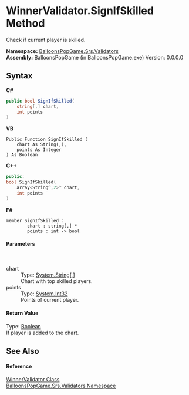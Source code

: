 # WinnerValidator.SignIfSkilled Method 
 

Check if current player is skilled.

**Namespace:**&nbsp;<a href="2a9eaa8d-3a73-6bb4-542e-2688cc327a35">BalloonsPopGame.Srs.Validators</a><br />**Assembly:**&nbsp;BalloonsPopGame (in BalloonsPopGame.exe) Version: 0.0.0.0

## Syntax

**C#**<br />
``` C#
public bool SignIfSkilled(
	string[,] chart,
	int points
)
```

**VB**<br />
``` VB
Public Function SignIfSkilled ( 
	chart As String(,),
	points As Integer
) As Boolean
```

**C++**<br />
``` C++
public:
bool SignIfSkilled(
	array<String^,2>^ chart, 
	int points
)
```

**F#**<br />
``` F#
member SignIfSkilled : 
        chart : string[,] * 
        points : int -> bool 

```


#### Parameters
&nbsp;<dl><dt>chart</dt><dd>Type: <a href="http://msdn2.microsoft.com/en-us/library/s1wwdcbf" target="_blank">System.String</a>[,]<br />Chart with top skilled players.</dd><dt>points</dt><dd>Type: <a href="http://msdn2.microsoft.com/en-us/library/td2s409d" target="_blank">System.Int32</a><br />Points of current player.</dd></dl>

#### Return Value
Type: <a href="http://msdn2.microsoft.com/en-us/library/a28wyd50" target="_blank">Boolean</a><br />If player is added to the chart.

## See Also


#### Reference
<a href="035b3214-d97a-0cf1-fb01-e2501032b9be">WinnerValidator Class</a><br /><a href="2a9eaa8d-3a73-6bb4-542e-2688cc327a35">BalloonsPopGame.Srs.Validators Namespace</a><br />
